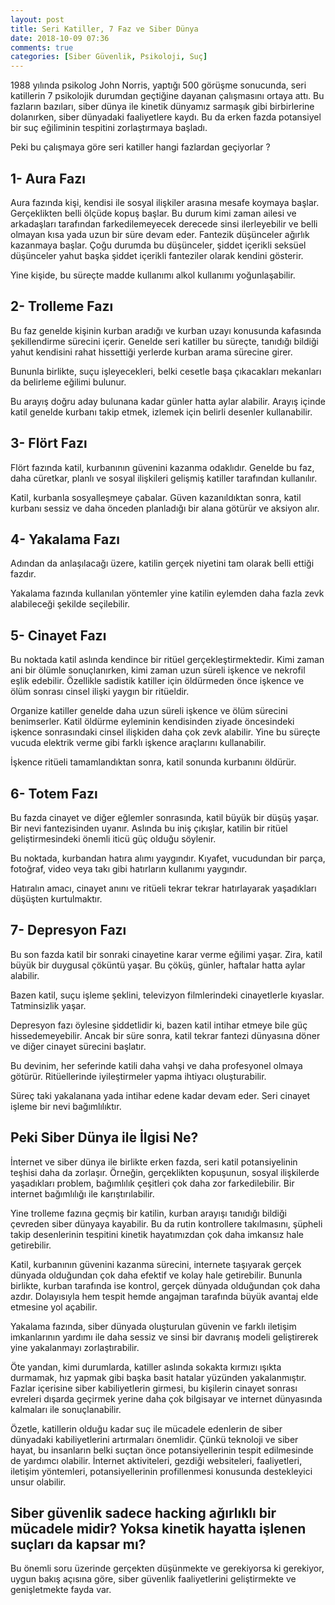 ```yaml
---
layout: post
title: Seri Katiller, 7 Faz ve Siber Dünya
date: 2018-10-09 07:36
comments: true
categories: [Siber Güvenlik, Psikoloji, Suç]
---
```


1988 yılında psikolog John Norris, yaptığı 500 görüşme sonucunda, seri katillerin 7 psikolojik durumdan geçtiğine dayanan çalışmasını ortaya attı. Bu fazların bazıları, siber dünya ile kinetik dünyamız sarmaşık gibi birbirlerine dolanırken, siber dünyadaki faaliyetlere kaydı. Bu da erken fazda potansiyel bir suç eğiliminin tespitini zorlaştırmaya başladı. 
 <!--more-->

Peki bu çalışmaya göre seri katiller hangi fazlardan geçiyorlar ? 

<h2>1- Aura Fazı</h2>

Aura fazında kişi, kendisi ile sosyal ilişkiler arasına mesafe koymaya başlar. Gerçeklikten belli ölçüde kopuş başlar. Bu durum kimi zaman ailesi ve arkadaşları tarafından farkedilemeyecek derecede sinsi ilerleyebilir ve belli olmayan kısa yada uzun bir süre devam eder. Fantezik düşünceler ağırlık kazanmaya başlar. Çoğu durumda bu düşünceler, şiddet içerikli seksüel düşünceler yahut başka şiddet içerikli fanteziler olarak kendini gösterir.

Yine kişide, bu süreçte madde kullanımı alkol kullanımı yoğunlaşabilir. 

<h2>2- Trolleme Fazı</h2>

Bu faz genelde kişinin kurban aradığı ve kurban uzayı konusunda kafasında şekillendirme sürecini içerir. Genelde seri katiller bu süreçte, tanıdığı bildiği yahut kendisini rahat hissettiği yerlerde kurban arama sürecine girer. 

Bununla birlikte, suçu işleyecekleri, belki cesetle başa çıkacakları mekanları da belirleme eğilimi bulunur. 

Bu arayış doğru aday bulunana kadar günler hatta aylar alabilir. Arayış içinde katil genelde kurbanı takip etmek, izlemek için belirli desenler kullanabilir. 

<h2>3- Flört Fazı</h2>

Flört fazında katil, kurbanının güvenini kazanma odaklıdır. Genelde bu faz, daha cüretkar, planlı ve sosyal ilişkileri gelişmiş katiller tarafından kullanılır. 

Katil, kurbanla sosyalleşmeye çabalar. Güven kazanıldıktan sonra, katil kurbanı sessiz ve daha önceden planladığı bir alana götürür ve aksiyon alır. 

<h2>4- Yakalama Fazı</h2>

Adından da anlaşılacağı üzere, katilin gerçek niyetini tam olarak belli ettiği fazdır. 

Yakalama fazında kullanılan yöntemler yine katilin eylemden daha fazla zevk alabileceği şekilde seçilebilir. 

<h2>5- Cinayet Fazı</h2>

Bu noktada katil aslında kendince bir ritüel gerçekleştirmektedir. Kimi zaman ani bir ölümle sonuçlanırken, kimi zaman uzun süreli işkence ve nekrofil eşlik edebilir. Özellikle sadistik katiller için öldürmeden önce işkence ve ölüm sonrası cinsel ilişki yaygın bir ritüeldir. 

Organize katiller genelde daha uzun süreli işkence ve ölüm sürecini benimserler. Katil öldürme eyleminin kendisinden ziyade öncesindeki işkence sonrasındaki cinsel ilişkiden daha çok zevk alabilir. Yine bu süreçte vucuda elektrik verme gibi farklı işkence araçlarını kullanabilir. 

İşkence ritüeli tamamlandıktan sonra, katil sonunda kurbanını öldürür. 

<h2>6- Totem Fazı </h2>

Bu fazda cinayet ve diğer eğlemler sonrasında, katil büyük bir düşüş yaşar. Bir nevi fantezisinden uyanır. Aslında bu iniş çıkışlar, katilin bir ritüel geliştirmesindeki önemli iticü güç olduğu söylenir. 

Bu noktada, kurbandan hatıra alımı yaygındır. Kıyafet, vucudundan bir parça, fotoğraf, video veya takı gibi hatırların kullanımı yaygındır. 

Hatıralın amacı, cinayet anını ve ritüeli tekrar tekrar hatırlayarak yaşadıkları düşüşten kurtulmaktır. 

<h2>7- Depresyon Fazı </h2>

Bu son fazda katil bir sonraki cinayetine karar verme eğilimi yaşar. Zira, katil büyük bir duygusal çöküntü yaşar. Bu çöküş, günler, haftalar hatta aylar alabilir. 

Bazen katil, suçu işleme şeklini, televizyon filmlerindeki cinayetlerle kıyaslar. Tatminsizlik yaşar. 

Depresyon fazı öylesine şiddetlidir ki, bazen katil intihar etmeye bile güç hissedemeyebilir. Ancak bir süre sonra, katil tekrar fantezi dünyasına döner ve diğer cinayet sürecini başlatır. 

Bu devinim, her seferinde katili daha vahşi ve daha profesyonel olmaya götürür. Ritüellerinde iyileştirmeler yapma ihtiyacı oluşturabilir.

Süreç taki yakalanana yada intihar edene kadar devam eder. Seri cinayet işleme bir nevi bağımlılıktır. 

<h2>Peki Siber Dünya ile İlgisi Ne?</h2>

İnternet ve siber dünya ile birlikte erken fazda, seri katil potansiyelinin teşhisi daha da zorlaşır. Örneğin, gerçeklikten kopuşunun, sosyal ilişkilerde yaşadıkları problem, bağımlılık çeşitleri çok daha zor farkedilebilir. Bir internet bağımlılığı ile karıştırılabilir. 

Yine trolleme fazına geçmiş bir katilin, kurban arayışı tanıdığı bildiği çevreden siber dünyaya kayabilir. Bu da rutin kontrollere takılmasını, şüpheli takip desenlerinin tespitini kinetik hayatımızdan çok daha imkansız hale getirebilir. 

Katil, kurbanının güvenini kazanma sürecini, internete taşıyarak gerçek dünyada olduğundan çok daha efektif ve kolay hale getirebilir. Bununla birlikte, kurban tarafında ise kontrol, gerçek dünyada olduğundan çok daha azdır. Dolayısıyla hem tespit hemde angajman tarafında büyük avantaj elde etmesine yol açabilir. 

Yakalama fazında, siber dünyada oluşturulan güvenin ve farklı iletişim imkanlarının yardımı ile daha sessiz ve sinsi bir davranış modeli geliştirerek yine yakalanmayı zorlaştırabilir. 

Öte yandan, kimi durumlarda, katiller aslında sokakta kırmızı ışıkta durmamak, hız yapmak gibi başka basit hatalar yüzünden yakalanmıştır. Fazlar içerisine siber kabiliyetlerin girmesi, bu kişilerin cinayet sonrası evreleri dışarda geçirmek yerine daha çok bilgisayar ve internet dünyasında kalmaları ile sonuçlanabilir. 

Özetle, katillerin olduğu kadar suç ile mücadele edenlerin de siber dünyadaki kabiliyetlerini artırmaları önemlidir. Çünkü teknoloji ve siber hayat, bu insanların belki suçtan önce potansiyellerinin tespit edilmesinde de yardımcı olabilir. İnternet aktiviteleri, gezdiği websiteleri, faaliyetleri, iletişim yöntemleri, potansiyellerinin profillenmesi konusunda destekleyici unsur olabilir. 

<h2> Siber güvenlik sadece hacking ağırlıklı bir mücadele midir? Yoksa kinetik hayatta işlenen suçları da kapsar mı? </h2>

Bu önemli soru üzerinde gerçekten düşünmekte ve gerekiyorsa ki gerekiyor, uygun bakış açısına göre, siber güvenlik faaliyetlerini geliştirmekte ve genişletmekte fayda var. 

